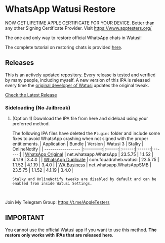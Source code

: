 [original]: https://github.com/iammanpreetsingh/WhatsApp-Watusi-Restore/releases/download/v23.2.75/WhatsApp.Original.v23.2.75.-.@thisismanpreets.-.apptesters.org.ipa
[duplicate]: https://github.com/iammanpreetsingh/WhatsApp-Watusi-Restore/releases/download/v23.2.75/WhatsApp.Duplicate.v23.2.75.-.@thisismanpreets.-.apptesters.org.ipa
[business]: https://github.com/iammanpreetsingh/WhatsApp-Watusi-Restore/releases/download/v23.2.75/WhatsApp.Business.v23.2.75.-.@thisismanpreets.-.apptesters.org.ipa

# WhatsApp Watusi Restore

NOW GET LIFETIME APPLE CERTIFICATE FOR YOUR DEVICE. Better than any other Signing Certificate Provider.
Visit https://www.apptesters.org/

The one and only way to restore official WhatsApp chats in Watusi!

The complete tutorial on restoring chats is provided [here](https://bit.ly/Watusi-Manpreet).


## Releases

This is an actively updated repository. Every release is tested and verified by many people, including myself. 
A new version of this IPA is released every time the [original developer of Watusi](https://github.com/FouadRaheb) updates the original tweak.

[Check the Latest Release](https://github.com/iammanpreetsingh/WhatsApp-Watusi-Restore/releases/latest)

### Sideloading (No Jailbreak)

1. (Option 1) Download the IPA file from here and sideload using your preferred method.

    The following IPA files have deleted the `Plugins` folder and include some fixes to avoid WhatsApp crashing when not signed with the proper entitlements.
    | Application | Bundle | Version | Watusi 3 | Stalky | OnlineNotify |
    | ------------------ |:---------:|:------:|:------:|:------:|:------:|
    | [WhatsApp Original][original] | net.whatsapp.WhatsApp | 23.5.75 | 1.1.52 | 4.1.19 | 3.4.0 |
    | [WhatsApp Duplicate][duplicate] | com.fouadraheb.watusi | 23.5.75 | 1.1.52 | 4.1.19 | 3.4.0 |
    | [WA Business][business] | net.whatsapp.WhatsAppSMB | 23.5.75 | 1.1.52 | 4.1.19 | 3.4.0 |

    `Stalky and OnlineNotify tweaks are disabled by default and can be enabled from inside Watusi Settings.`
    
&nbsp;

Join My Telegram Group: https://t.me/AppleTesters 


## IMPORTANT

You cannot use the official Watusi app if you want to use this method. **The restore only works with IPAs that are released here**. 
